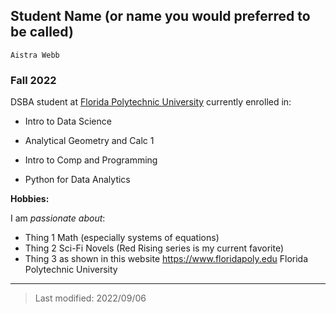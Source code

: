 ## Student Name (or name you would preferred to be called)
	Aistra Webb
### Fall 2022

DSBA student at [Florida Polytechnic University](https://www.floridapoly.edu) currently enrolled in: 

- Intro to Data Science

- Analytical Geometry and Calc 1

- Intro to Comp and Programming

- Python for Data Analytics

**Hobbies:**

I am _passionate about_: 

- Thing 1
	Math (especially systems of equations)
- Thing 2
	Sci-Fi Novels (Red Rising series is my current favorite)
- Thing 3 as shown in this website <https://www.floridapoly.edu>
	Florida Polytechnic University

***

> Last modified: 2022/09/06
